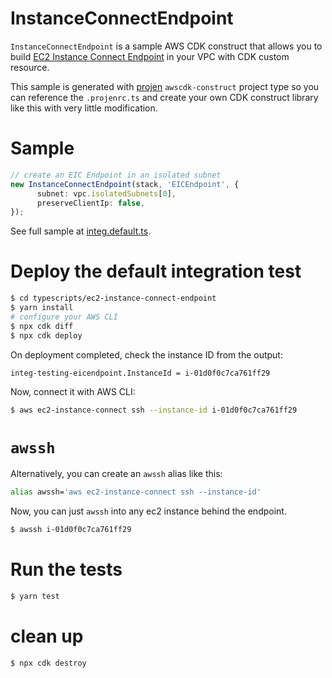 # InstanceConnectEndpoint 

`InstanceConnectEndpoint` is a sample AWS CDK construct that allows you to build [EC2 Instance Connect Endpoint](https://docs.aws.amazon.com/AWSEC2/latest/UserGuide/connect-using-eice.html) in your VPC with CDK custom resource.

This sample is generated with [projen](https://github.com/projen/projen) `awscdk-construct` project type so you can reference the `.projenrc.ts` and create your own CDK construct library like this with very little modification.

# Sample

```ts
// create an EIC Endpoint in an isolated subnet
new InstanceConnectEndpoint(stack, 'EICEndpoint', {
      subnet: vpc.isolatedSubnets[0],
      preserveClientIp: false,
});
```

See full sample at [integ.default.ts](./src/integ.default.ts).

# Deploy the default integration test

```sh
$ cd typescripts/ec2-instance-connect-endpoint
$ yarn install
# configure your AWS CLI
$ npx cdk diff
$ npx cdk deploy
```

On deployment completed, check the instance ID from the output:

```
integ-testing-eicendpoint.InstanceId = i-01d0f0c7ca761ff29
```

Now, connect it with AWS CLI:

```sh
$ aws ec2-instance-connect ssh --instance-id i-01d0f0c7ca761ff29
```

# `awssh`

Alternatively, you can create an `awssh` alias like this:

```sh
alias awssh='aws ec2-instance-connect ssh --instance-id'
```

Now, you can just `awssh` into any ec2 instance behind the endpoint.

```sh
$ awssh i-01d0f0c7ca761ff29
```


# Run the tests

```sh
$ yarn test
```

# clean up

```sh
$ npx cdk destroy
```